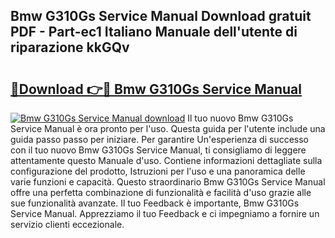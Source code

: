 ## Bmw G310Gs Service Manual Download gratuit PDF - Part-ec1 Italiano Manuale dell'utente di riparazione kkGQv

# <h2><a href="http://dfgjzf6.blite.top/?on=Bmw+G310Gs+Service+Manual">🔗Download 👉🔴 Bmw G310Gs Service Manual</a></h2>

[![Bmw G310Gs Service Manual download](https://i.imgur.com/lujVjoI.png)](http://dfgjzf6.blite.top/?on=Bmw+G310Gs+Service+Manual)
Il tuo nuovo Bmw G310Gs Service Manual è ora pronto per l'uso. Questa guida per l'utente include una guida passo passo per iniziare. Per garantire Un'esperienza di successo con il tuo nuovo Bmw G310Gs Service Manual, ti consigliamo di leggere attentamente questo Manuale d'uso. Contiene informazioni dettagliate sulla configurazione del prodotto, Istruzioni per l'uso e una panoramica delle varie funzioni e capacità. Questo straordinario Bmw G310Gs Service Manual offre una perfetta combinazione di funzionalità e facilità d'uso grazie alle sue funzionalità avanzate. Il tuo Feedback è importante, Bmw G310Gs Service Manual. Apprezziamo il tuo Feedback e ci impegniamo a fornire un servizio clienti eccezionale.
